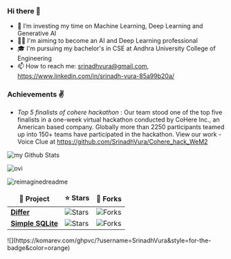 ### Hi there 👋

<!--
**SrinadhVura/SrinadhVura** is a ✨ _special_ ✨ repository because its `README.md` (this file) appears on your GitHub profile.

Here are some ideas to get you started:-->


- 🔭 I’m investing my time on Machine Learning, Deep Learning and Generative AI
- 👨‍💻 I'm aiming to become an AI and Deep Learning professional
- 🎓 I'm pursuing my bachelor's in CSE at Andhra University College of Engineering
- 📫 How to reach me: srinadhvura@gmail.com, https://www.linkedin.com/in/srinadh-vura-85a99b20a/

### Achievements ✌️
- *Top 5 finalists of cohere hackathon* : Our team stood one of the top five finalists in a one-week virtual hackathon conducted by CoHere Inc., an American based company. Globally more than 2250 participants teamed up into 150+ teams have participated in the hackathon. View our work - Voice Clue at https://github.com/SrinadhVura/Cohere_hack_WeM2

<img align="center" src="https://github-readme-stats.vercel.app/api?username=SrinadhVura&include_all_commits=true&count_private=true&show_icons=true&line_height=20&title_color=2B5BBD&icon_color=1124BB&text_color=A1A1A1&bg_color=0,000000,130F40" alt="my Github Stats"/> <p/> 
<img src="https://github-readme-stats.vercel.app/api/top-langs?username=SrinadhVura&show_icons=true&locale=en&layout=compact&theme=chartreuse-dark" alt="ovi" />

<img src="https://myreadme.vercel.app/api/embed/SrinadhVura?panels=userstatistics,toprepositories,toplanguages,commitgraph" alt="reimaginedreadme" />
<table>
  <thead align="center">
    <tr border: none;>
      <td><b>📘 Project</b></td>
      <td><b>⭐ Stars</b></td>
      <td><b>🤝 Forks</b></td>
    </tr>
  </thead>
  <tbody>
    <tr>
      <td><a href="https://github.com/SrinadhVura/differ"><b>Differ</b></a></td>
      <td><img alt="Stars" src="https://img.shields.io/github/stars/SrinadhVura/differ?style=flat-square&labelColor=343b41"/></td>
      <td><img alt="Forks" src="https://img.shields.io/github/forks/SrinadhVura/differ?style=flat-square&labelColor=343b41"/></td>
    </tr>
    <tr>
      <td><a href="https://github.com/SrinadhVura/differ"><b>Simple SQLite</b></a></td>
      <td><img alt="Stars" src="https://img.shields.io/github/stars/SrinadhVura/simple-sqlite?style=flat-square&labelColor=343b41"/></td>
      <td><img alt="Forks" src="https://img.shields.io/github/forks/SrinadhVura/simple-sqlite?style=flat-square&labelColor=343b41"/></td>
    </tr>
  </tbody>
</table>
![](https://komarev.com/ghpvc/?username=SrinadhVura&style=for-the-badge&color=orange)
